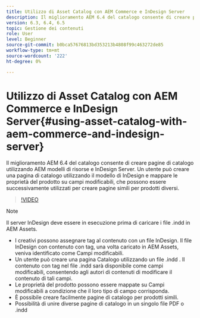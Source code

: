```yaml
---
title: Utilizzo di Asset Catalog con AEM Commerce e InDesign Server
description: Il miglioramento AEM 6.4 del catalogo consente di creare pagine di catalogo utilizzando AEM modelli di risorse e InDesign Server.  Un utente può creare una pagina di catalogo utilizzando il modello di InDesign e mappare le proprietà del prodotto su campi modificabili, che possono essere successivamente utilizzati per creare pagine simili per prodotti diversi.
version: 6.3, 6.4, 6.5
topic: Gestione dei contenuti
role: User
level: Beginner
source-git-commit: b0bca57676813bd353213b4808f99c463272de85
workflow-type: tm+mt
source-wordcount: '222'
ht-degree: 0%

---
```



# Utilizzo di Asset Catalog con AEM Commerce e InDesign Server{#using-asset-catalog-with-aem-commerce-and-indesign-server}

Il miglioramento AEM 6.4 del catalogo consente di creare pagine di catalogo utilizzando AEM modelli di risorse e InDesign Server.  Un utente può creare una pagina di catalogo utilizzando il modello di InDesign e mappare le proprietà del prodotto su campi modificabili, che possono essere successivamente utilizzati per creare pagine simili per prodotti diversi.

>[!VIDEO](https://video.tv.adobe.com/v/22540/)

>[!NOTE]
>
>Il server InDesign deve essere in esecuzione prima di caricare i file \.indd in AEM Assets.

* I creativi possono assegnare tag al contenuto con un file InDesign. Il file InDesign con contenuto con tag, una volta caricato in AEM Assets, veniva identificato come Campi modificabili.
* Un utente può creare una pagina Catalogo utilizzando un file \.indd . Il contenuto con tag nel file \.indd sarà disponibile come campi modificabili, consentendo agli autori di contenuti di modificare il contenuto di tali campi.
* Le proprietà del prodotto possono essere mappate su Campi modificabili a condizione che il loro tipo di campo corrisponda.
* È possibile creare facilmente pagine di catalogo per prodotti simili.
* Possibilità di unire diverse pagine di catalogo in un singolo file PDF o \.indd
